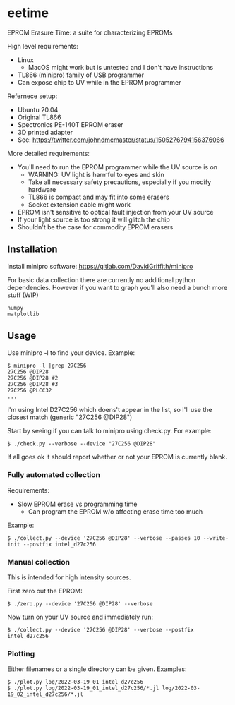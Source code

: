 # eetime
EPROM Erasure Time: a suite for characterizing EPROMs

High level requirements:
  * Linux
    * MacOS might work but is untested and I don't have instructions
  * TL866 (minipro) family of USB programmer
  * Can expose chip to UV while in the EPROM programmer

Refernece setup:
  * Ubuntu 20.04
  * Original TL866
  * Spectronics PE-140T EPROM eraser
  * 3D printed adapter
  * See: https://twitter.com/johndmcmaster/status/1505276794156376066

More detailed requirements:
*  You'll need to run the EPROM programmer while the UV source is on
    * WARNING: UV light is harmful to eyes and skin
    * Take all necessary safety precautions, especially if you modify hardware
    * TL866 is compact and may fit into some erasers
    * Socket extension cable might work
*  EPROM isn't sensitive to optical fault injection from your UV source
  *  If your light source is too strong it will glitch the chip
  *  Shouldn't be the case for commodity EPROM erasers


## Installation

Install minipro software: https://gitlab.com/DavidGriffith/minipro

For basic data collection there are currently no additional python dependencies. However if you want to graph you'll also need a bunch more stuff (WIP)

```
numpy
matplotlib
```

## Usage

Use minipro -l to find your device. Example:

```
$ minipro -l |grep 27C256
27C256 @DIP28
27C256 @DIP28 #2
27C256 @DIP28 #3
27C256 @PLCC32
...
```

I'm using Intel D27C256 which doens't appear in the list, so I'll use the closest match (generic "27C256 @DIP28")

Start by seeing if you can talk to minipro using check.py. For example:

```
$ ./check.py --verbose --device "27C256 @DIP28"
```

If all goes ok it should report whether or not your EPROM is currently blank.


### Fully automated collection

Requirements:
* Slow EPROM erase vs programming time
  * Can program the EPROM w/o affecting erase time too much

Example:

```
$ ./collect.py --device '27C256 @DIP28' --verbose --passes 10 --write-init --postfix intel_d27c256
```

### Manual collection

This is intended for high intensity sources.

First zero out the EPROM:

```
$ ./zero.py --device '27C256 @DIP28' --verbose
```

Now turn on your UV source and immediately run:

```
$ ./collect.py --device '27C256 @DIP28' --verbose --postfix intel_d27c256
```

### Plotting

Either filenames or a single directory can be given. Examples:

```
$ ./plot.py log/2022-03-19_01_intel_d27c256
$ ./plot.py log/2022-03-19_01_intel_d27c256/*.jl log/2022-03-19_02_intel_d27c256/*.jl
```

